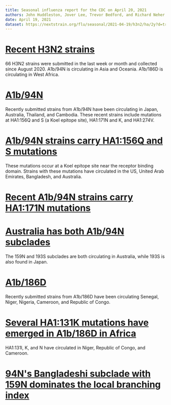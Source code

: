 ```yaml
---
title: Seasonal influenza report for the CDC on April 20, 2021
authors: John Huddleston, Jover Lee, Trevor Bedford, and Richard Neher
date: April 19, 2021
dataset: https://nextstrain.org/flu/seasonal/2021-04-19/h3n2/ha/2y?d=tree&p=full
---
```


# [Recent H3N2 strains](https://nextstrain.org/flu/seasonal/2021-04-19/h3n2/ha/2y?branchLabel=aa&dmin=2020-08-12&f_recency=last%20month,last%20week&p=grid)

66 H3N2 strains were submitted in the last week or month and collected since August 2020.
A1b/94N is circulating in Asia and Oceania.
A1b/186D is circulating in West Africa.

# [A1b/94N](https://nextstrain.org/flu/seasonal/2021-04-19/h3n2/ha/2y?branchLabel=aa&d=tree,map&dmin=2020-08-12&f_recency=last%20month,last%20week&label=clade:A1b/94N&p=grid)

Recently submitted strains from A1b/94N have been circulating in Japan, Australia, Thailand, and Cambodia.
These recent strains include mutations at HA1:156Q and S (a Koel epitope site), HA1:171N and K, and HA1:274V.

# [A1b/94N strains carry HA1:156Q and S mutations](https://nextstrain.org/flu/seasonal/2021-04-19/h3n2/ha/2y?c=gt-HA1_156&d=tree,map&gt=HA1.156Q,156S&label=clade:A1b/94N&p=grid)

These mutations occur at a Koel epitope site near the receptor binding domain.
Strains with these mutations have circulated in the US, United Arab Emirates, Bangladesh, and Australia.

# [Recent A1b/94N strains carry HA1:171N mutations](https://nextstrain.org/flu/seasonal/2021-04-19/h3n2/ha/2y?c=gt-HA1_171&d=tree,map&dmin=2021-01-01&gt=HA1.171N&label=clade:A1b/94N&p=grid)

# [Australia has both A1b/94N subclades](https://nextstrain.org/flu/seasonal/2021-04-19/h3n2/ha/2y?branchLabel=aa&c=gt-HA1_159&d=tree,map&dmin=2021-02-01&label=clade:A1b/94N&p=grid)

The 159N and 193S subclades are both circulating in Australia, while 193S is also found in Japan.

# [A1b/186D](https://nextstrain.org/flu/seasonal/2021-04-19/h3n2/ha/2y?branchLabel=aa&d=tree,map&dmin=2020-08-12&f_recency=last%20month,last%20week&label=clade:A1b/186D&p=grid)

Recently submitted strains from A1b/186D have been circulating Senegal, Niger, Nigeria, Cameroon, and Republic of Congo.

# [Several HA1:131K mutations have emerged in A1b/186D in Africa](https://nextstrain.org/flu/seasonal/2021-04-19/h3n2/ha/2y?branchLabel=aa&c=gt-HA1_131&d=tree,map&dmin=2020-08-12&f_recency=last%20month,last%20week&label=clade:A1b/186D&p=grid)

HA1:131I, K, and N have circulated in Niger, Republic of Congo, and Cameroon.

# [94N's Bangladeshi subclade with 159N dominates the local branching index](https://nextstrain.org/flu/seasonal/2021-04-19/h3n2/ha/2y?branchLabel=aa&d=tree&f_clade_membership=A1b/94N&gt=HA1.159N&l=scatter&p=full)
